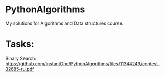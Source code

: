 # PythonAlgorithms
My solutions for Algorithms and Data structures course.
# Tasks:
Binary Search: https://github.com/instantOne/PythonAlgorithms/files/11344249/contest-32685-ru.pdf
